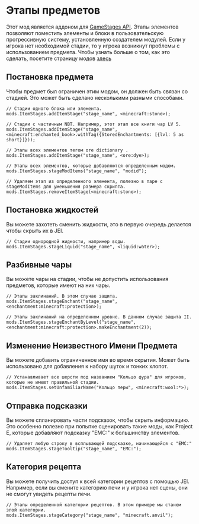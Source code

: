 # Этапы предметов

Этот мод является аддоном для [GameStages API](https://minecraft.curseforge.com/projects/game-stages). Этапы элементов позволяют поместить элементы и блоки в пользовательскую прогрессивную систему, установленную создателем модулей. Если у игрока нет необходимой стадии, то у игрока возникнут проблемы с использованием предмета. Чтобы узнать больше о том, как это сделать, посетите страницу модов [здесь](https://minecraft.curseforge.com/projects/item-stages)

## Постановка предмета

Чтобы предмет был ограничен этим модом, он должен быть связан со стадией. Это может быть сделано несколькими разными способами.

```zenscript
// Стадии одного блока или элемента. 
mods.ItemStages.addItemStage("stage_name", <minecraft:stone>);

// Стадии с частичным NBT. Например, этот этап все книги чар LV 5.
mods.ItemStages.addItemStage("stage_name", <minecraft:enchanted_book>.withTag({StoredEnchantments: [{lvl: 5 as short}]}));

// Этапы всех элементов тегом ore dictionary .
mods.ItemStages.addItemStage("stage_name", <ore:dye>);

// Этапы всех элементов, которые добавляются определенным модом.
mods.ItemStages.stageModItems("stage_name", "modid");

// Удаляем этап из определенного элемента, полезно в паре с stageModItems для уменьшения размера скрипта.
mods.ItemStages.removeItemStage(<minecraft:stone>);
```

## Постановка жидкостей

Вы можете захотеть сменить жидкости, это в первую очередь делается чтобы скрыть их в JEI.

```zenscript
// Стадии однородной жидкости, например воды.
mods.ItemStages.stageLiquid("stage_name", <liquid:water>);
```

## Разбивные чары

Вы можете чары на стадии, чтобы не допустить использования предметов, которые имеют на них чары.

```zenscript
// Этапы заклинаний. В этом случае защита.
mods.ItemStages.stageEnchant("stage_name", <enchantment:minecraft:protection>);

// Этапы заклинаний на определенном уровне. В данном случае защита II.
mods.ItemStages.stageEnchantByLevel("stage_name", <enchantment:minecraft:protection>.makeEnchantment(2));
```

## Изменение Неизвестного Имени Предмета

Вы можете добавить ограниченное имя во время скрытия. Может быть использовано для добавления к набору шуток и тонких хлопот.

```zenscript
// Устанавливает все шерсти под названием "Кольцо фура" для игроков, которые не имеют правильной стадии.
mods.ItemStages.setUnfamiliarName("Кольцо перы", <minecraft:wool:*>);
```

## Отправка подсказки

Вы можете спланировать части подсказок, чтобы скрыть информацию. Это особенно полезно при попытке сценировать такие моды, как Project E, которые добавляют подсказку "EMC:" к большинству элементов.

```zenscript
// Удаляет любую строку в всплывающей подсказке, начинающейся с "EMC:"
mods.ItemStages.stageTooltip("stage_name", "EMC:");
```

## Категория рецепта

Вы можете получить доступ к всей категории рецептов с помощью JEI. Например, если вы смените категорию печи и у игрока нет сцены, они не смогут увидеть рецепты печи.

```zenscript
// Этапы определенной категории рецептов. В этом примере мы станем злой категории.
mods.ItemStages.stageCategory("stage_name", "minecraft.anvil");
```
